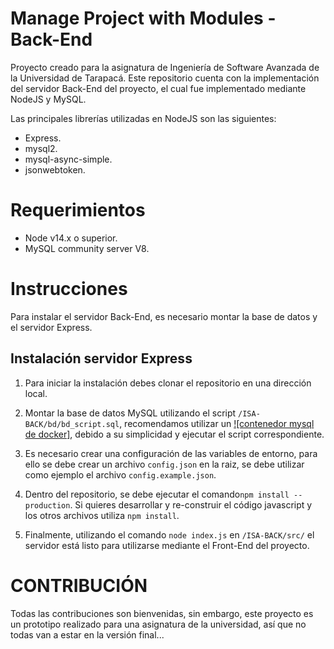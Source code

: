 # Manage Project with Modules - Back-End

Proyecto creado para la asignatura de Ingeniería de Software Avanzada de la Universidad de Tarapacá. Este repositorio cuenta con la implementación del servidor Back-End del proyecto, el cual fue implementado mediante NodeJS y MySQL.

Las principales librerías utilizadas en NodeJS son las siguientes:

* Express.
* mysql2.
* mysql-async-simple.
* jsonwebtoken.

# Requerimientos

* Node v14.x o superior.
* MySQL community server V8.

# Instrucciones

Para instalar el servidor Back-End, es necesario montar la base de datos y el servidor Express.



## Instalación servidor Express 

1. Para iniciar la instalación debes clonar el repositorio en una dirección local. 

2. Montar la base de datos MySQL utilizando el script `/ISA-BACK/bd/bd_script.sql`, recomendamos utilizar un [![contenedor mysql de docker]](https://hub.docker.com/_/mysql), debido a su simplicidad y ejecutar el script correspondiente.

3. Es necesario crear una configuración de las variables de entorno, para ello se debe crear un archivo `config.json` en la raiz, se debe utilizar como ejemplo el archivo `config.example.json`.

4. Dentro del repositorio, se debe ejecutar el comando`npm install --production`. Si quieres desarrollar y re-construir el código javascript y los otros archivos utiliza `npm install`.

5. Finalmente, utilizando el comando `node index.js` en `/ISA-BACK/src/` el servidor está listo para utilizarse mediante el Front-End del proyecto.

# CONTRIBUCIÓN

Todas las contribuciones son bienvenidas, sin embargo, este proyecto es un prototipo realizado para una asignatura de la universidad, así que no todas van a estar en la versión final...